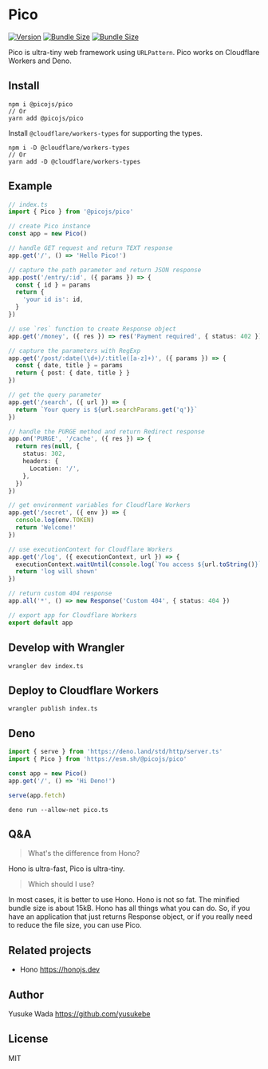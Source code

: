 # Pico

[![Version](https://img.shields.io/npm/v/@picojs/pico.svg)](https://npmjs.com/package/@picojs/pico)
[![Bundle Size](https://img.shields.io/bundlephobia/min/@picojs/pico)](https://bundlephobia.com/result?p=@picojs/pico)
[![Bundle Size](https://img.shields.io/bundlephobia/minzip/@picojs/pico)](https://bundlephobia.com/result?p=@picojs/pico)

Pico is ultra-tiny web framework using `URLPattern`.
Pico works on Cloudflare Workers and Deno.

## Install

```
npm i @picojs/pico
// Or
yarn add @picojs/pico
```

Install `@cloudflare/workers-types` for supporting the types.

```
npm i -D @cloudflare/workers-types
// Or
yarn add -D @cloudflare/workers-types
```

## Example

```ts
// index.ts
import { Pico } from '@picojs/pico'

// create Pico instance
const app = new Pico()

// handle GET request and return TEXT response
app.get('/', () => 'Hello Pico!')

// capture the path parameter and return JSON response
app.post('/entry/:id', ({ params }) => {
  const { id } = params
  return {
    'your id is': id,
  }
})

// use `res` function to create Response object
app.get('/money', ({ res }) => res('Payment required', { status: 402 }))

// capture the parameters with RegExp
app.get('/post/:date(\\d+)/:title([a-z]+)', ({ params }) => {
  const { date, title } = params
  return { post: { date, title } }
})

// get the query parameter
app.get('/search', ({ url }) => {
  return `Your query is ${url.searchParams.get('q')}`
})

// handle the PURGE method and return Redirect response
app.on('PURGE', '/cache', ({ res }) => {
  return res(null, {
    status: 302,
    headers: {
      Location: '/',
    },
  })
})

// get environment variables for Cloudflare Workers
app.get('/secret', ({ env }) => {
  console.log(env.TOKEN)
  return 'Welcome!'
})

// use executionContext for Cloudflare Workers
app.get('/log', ({ executionContext, url }) => {
  executionContext.waitUntil(console.log(`You access ${url.toString()}`))
  return 'log will shown'
})

// return custom 404 response
app.all('*', () => new Response('Custom 404', { status: 404 })

// export app for Cloudflare Workers
export default app
```

## Develop with Wrangler

```
wrangler dev index.ts
```

## Deploy to Cloudflare Workers

```
wrangler publish index.ts
```

## Deno

```ts
import { serve } from 'https://deno.land/std/http/server.ts'
import { Pico } from 'https://esm.sh/@picojs/pico'

const app = new Pico()
app.get('/', () => 'Hi Deno!')

serve(app.fetch)
```

```
deno run --allow-net pico.ts
```

## Q&A

> What's the difference from Hono?

Hono is ultra-fast, Pico is ultra-tiny.

> Which should I use?

In most cases, it is better to use Hono.
Hono is not so fat. The minified bundle size is about 15kB.
Hono has all things what you can do.
So, if you have an application that just returns Response object,
or if you really need to reduce the file size, you can use Pico.

## Related projects

- Hono <https://honojs.dev>

## Author

Yusuke Wada <https://github.com/yusukebe>

## License

MIT
